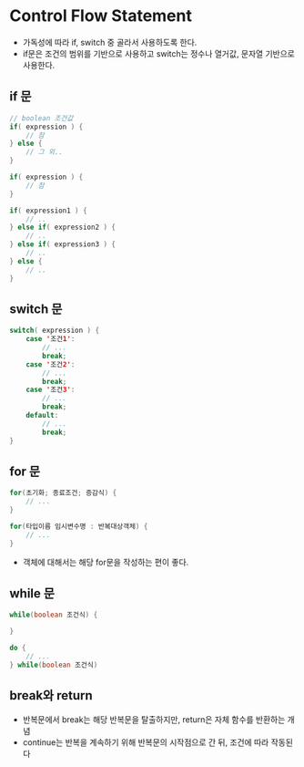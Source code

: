 # Control Flow Statement

- 가독성에 따라 if, switch 중 골라서 사용하도록 한다.
- if문은 조건의 범위를 기반으로 사용하고 switch는 정수나 열거값, 문자열 기반으로 사용한다.

## if 문

```java
// boolean 조건값
if( expression ) {
    // 참
} else {
    // 그 외..
}
```

```java
if( expression ) {
    // 참
}
```

```java
if( expression1 ) {
    // ..
} else if( expression2 ) {
    // ..
} else if( expression3 ) {
    // ..
} else {
    // ..
}
```

## switch 문

```java
switch( expression ) {
    case '조건1': 
        // ...
        break;
    case '조건2':
        // ... 
        break;
    case '조건3': 
        // ...
        break;
    default: 
        // ...
        break;
}
```

## for 문

```java
for(초기화; 종료조건; 증감식) {
    // ...
}
```

```java
for(타입이름 임시변수명 : 반복대상객체) {
    // ...
}
```

- 객체에 대해서는 해당 for문을 작성하는 편이 좋다.

## while 문

```java
while(boolean 조건식) {

}
```

```java
do {
    // ...
} while(boolean 조건식)
```

## break와 return

- 반복문에서 break는 해당 반복문을 탈출하지만, return은 자체 함수를 반환하는 개념
- continue는 반복을 계속하기 위해 반복문의 시작점으로 간 뒤, 조건에 따라 작동된다

